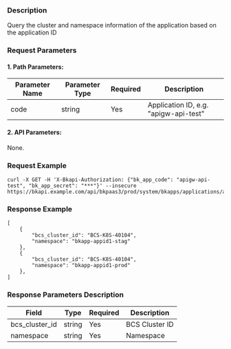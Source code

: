 ### Description
Query the cluster and namespace information of the application based on the application ID

### Request Parameters

#### 1. Path Parameters:

| Parameter Name | Parameter Type | Required | Description |
| -------------- | -------------- | -------- | ----------- |
| code       | string         | Yes      | Application ID, e.g. "apigw-api-test" |

#### 2. API Parameters:
None.

### Request Example
```
curl -X GET -H 'X-Bkapi-Authorization: {"bk_app_code": "apigw-api-test", "bk_app_secret": "***"}' --insecure https://bkapi.example.com/api/bkpaas3/prod/system/bkapps/applications/appid1/cluster_namespaces/
```

### Response Example
```
[
    {
        "bcs_cluster_id": "BCS-K8S-40104",
        "namespace": "bkapp-appid1-stag"
    },
    {
        "bcs_cluster_id": "BCS-K8S-40104",
        "namespace": "bkapp-appid1-prod"
    },
]
```

### Response Parameters Description

| Field          | Type   | Required | Description      |
| -------------- | ------ | -------- | ---------------- |
| bcs_cluster_id | string | Yes      | BCS Cluster ID   |
| namespace      | string | Yes      | Namespace        |